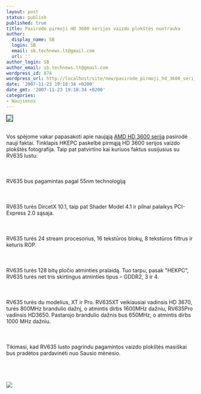```yaml
---
layout: post
status: publish
published: true
title: Pasirodė pirmoji HD 3600 serijos vaizdo plokštės nuotrauka
author:
  display_name: SB
  login: SB
  email: sb.technews.lt@gmail.com
  url: ''
author_login: SB
author_email: sb.technews.lt@gmail.com
wordpress_id: 874
wordpress_url: http://localhost/site/new/pasirode_pirmoji_hd_3600_serijos_vaizdo_plokstes_nuotrauka/
date: '2007-11-23 19:18:34 +0200'
date_gmt: '2007-11-23 19:18:34 +0200'
categories:
- Naujienos
---
```

<div class="imgright"><img src="http://tbn0.google.com/images?q=tbn:2P2nys_ym2cqoM:http://img245.imageshack.us/img245/8651/p1copygk6.jpg" border="1"></div>
<p><br>Vos spėjome vakar papasakoti apie naująją <a class="ns" href="http://www.technews.lt/?id=Kas&amp;Id=579">AMD HD 3600 seriją</a> pasirodė nauji faktai. Tinklapis HKEPC paskelbė pirmąją HD 3600 serijos vaizdo plokštės fotografija. Taip pat patvirtino kai kuriuos faktus susijusius su RV635 lustu:<br />
<br><br />
<br>RV635 bus pagamintas pagal 55nm technologiją<br />
<br><br />
<br>RV635 turės DircetX 10.1, taip pat Shader Model 4.1 ir pilnai palaikys PCI-Express 2.0 sąsaja.<br />
<br><br />
<br>RV635 turės 24 stream procesorius, 16 tekstūros blokų, 8 tekstūros filtrus ir keturis ROP.<br />
<br><br />
<br>RV635 turės 128 bitų pločio atminties pralaidą. Tuo tarpu, pasak &quot;HEKPC&quot;, RV635 turės net tris skirtingus atminties tipus – GDDR2, 3 ir 4.<br />
<br><br />
<br>RV635 turės du modelius, XT ir Pro. RV635XT veikiausiai vadinsis HD 3670, turės 800MHz brandulio dažnį, o atmintis dirbs 1600MHz dažniu, RV635Pro vadinsis HD3650. Pastarojo brandulio dažnis bus 650MHz, o atmintis dirbs 1000 MHz dažniu.<br />
<br><br />
<br>Tikimasi, kad RV635 lusto pagrindu pagamintos vaizdo plokštės masiškai bus pradėtos pardavinėti nuo Sausio mėnesio.<br />
<br><br />
<br><br><img src="http://www.techpowerup.com/img/07-11-23/rv635.jpg"><br></p>
